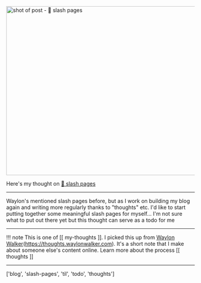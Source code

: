
<a href="https://slashpages.net/">
    <img
        src="https://shots.wayl.one/shot/?url=https://slashpages.net/&height=450&width=800&scaled_width=800&scaled_height=450&selectors=""
        alt="shot of post - 💭 slash pages"
        height=450
        width=800
    >
</a>

Here's my thought on <a href="https://slashpages.net/">💭 slash pages</a>

---

Waylon's mentioned slash pages before, but as I work on building my blog again and writing more regularly thanks to "thoughts" etc. I'd like to start putting together some meaningful slash pages for myself... I'm not sure what to put out there yet but this thought can serve as a todo for me

---

!!! note
     This is one of [[ my-thoughts ]]. I picked this up from [Waylon Walker](https://waylonwalker.com)(https://thoughts.waylonwalker.com). It's a short note that I make about someone else's
     content online.  Learn more about the process [[ thoughts ]]


---

['blog', 'slash-pages', 'til', 'todo', 'thoughts']
        